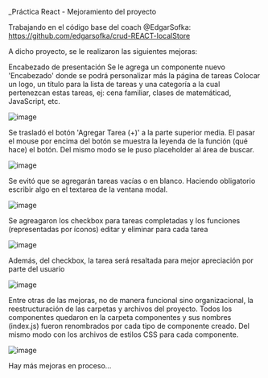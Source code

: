 _Práctica React - Mejoramiento del proyecto

Trabajando en el código base del coach @EdgarSofka: https://github.com/edgarsofka/crud-REACT-localStore

A dicho proyecto, se le realizaron las siguientes mejoras:

Encabezado de presentación
Se le agrega un componente nuevo 'Encabezado' donde se podrá personalizar más la página de tareas
Colocar un logo, un título para la lista de tareas y una categoría a la cual pertenezcan estas tareas, ej: cena familiar, clases de matemáticad,  JavaScript, etc. 

![image](https://user-images.githubusercontent.com/97240171/166391883-ea3ce2d4-acfc-41ac-8bb0-c3cce04d416b.png)

Se trasladó el botón 'Agregar Tarea (+)' a la parte superior media. El pasar el mouse por encima del botón se muestra la leyenda de la función (qué hace) el botón. Del mismo modo se le puso placeholder al área de buscar. 

![image](https://user-images.githubusercontent.com/97240171/166392327-2983066e-4758-4c00-a744-437f58ff641d.png)

Se evitó que se agregarán tareas vacías o en blanco. Haciendo obligatorio escribir algo en el textarea de la ventana modal.

![image](https://user-images.githubusercontent.com/97240171/166392461-e412e0fa-7226-4b55-a4bf-21a7923c5951.png)

Se agreagaron los checkbox para tareas completadas y los funciones (representadas por íconos) editar y eliminar para cada tarea

![image](https://user-images.githubusercontent.com/97240171/166393074-b0abad01-592c-4ff2-a90a-5876801ba7ef.png)

Además, del checkbox, la tarea será resaltada para mejor apreciación por parte del usuario

![image](https://user-images.githubusercontent.com/97240171/166393235-0c0d0d6d-c70a-492b-9f7b-f44e0e2133a8.png)

Entre otras de las mejoras, no de manera funcional sino organizacional, la reestructuración de las carpetas y archivos del proyecto. Todos los componentes quedaron en la carpeta componentes y sus nombres (index.js) fueron renombrados por cada tipo de componente creado. Del mismo modo con los archivos de estilos CSS para cada componente.

![image](https://user-images.githubusercontent.com/97240171/166454034-25abc4db-3a73-4313-aac5-b9937169647a.png)

Hay más mejoras en proceso...






